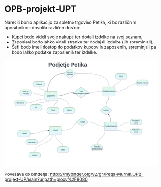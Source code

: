 # OPB-projekt-UPT
Naredili bomo aplikacijo za spletno trgovino Petika, ki bo različnim uporabnikom dovolila različen dostop:
* Kupci bodo videli svoje nakupe ter dodali izdelke na svoj seznam,
* Zaposleni bodo lahko videli stranke ter dodajali izdelke (jih spreminjali),
* Šefi bodo imeli dostop do podatkov kupcov in zaposlenih, spreminjali pa bodo lahko podatke zaposlenih ter izdelke.


<!--![OPB_ER_diagram_projekt.pdf](https://github.com/Petja-Murnik/OPB-projekt-UP/files/11148026/OPB_ER_diagram_projekt.pdf) -->

![diagram](OPB_ER_diagram_projekt.png)

Povezava do binderja:
https://mybinder.org/v2/gh/Petja-Murnik/OPB-projekt-UP/main?urlpath=proxy%2F8080
